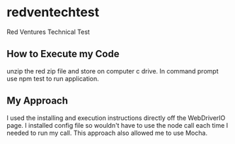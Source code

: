 # redventechtest
Red Ventures Technical Test 
## How to Execute my Code
unzip the red zip file and store on computer c drive.
In command prompt use npm test to run application.

## My Approach
I used the installing and execution instructions directly off the WebDriverIO page. 
I installed config file so wouldn't have to use the node call each time I needed to run my call. 
This approach also allowed me to use Mocha. 


